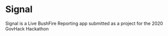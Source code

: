 # Signal
Signal is a Live BushFire Reporting app submitted as a project for the 2020 GovHack Hackathon
